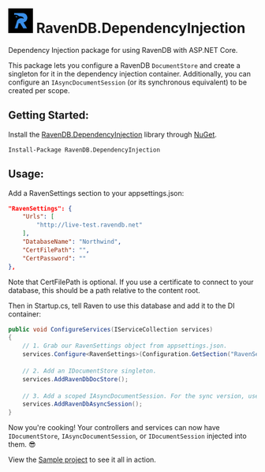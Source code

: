 ﻿# <img src="https://github.com/JudahGabriel/RavenDB.DependencyInjection/blob/master/RavenDB.DependencyInjection/nuget-icon.png?raw=true" width="50px" height="50px" /> RavenDB.DependencyInjection
Dependency Injection package for using RavenDB with ASP.NET Core.

This package lets you configure a RavenDB `DocumentStore` and create a singleton for it in the dependency injection container. Additionally, you can configure an `IAsyncDocumentSession` (or its synchronous equivalent) to be created per scope.

## Getting Started:
Install the [RavenDB.DependencyInjection](https://www.nuget.org/packages/RavenDB.DependencyInjection) library through [NuGet](https://nuget.org).
```
Install-Package RavenDB.DependencyInjection
```    

## Usage:   

Add a RavenSettings section to your appsettings.json:

```json
"RavenSettings": {
	"Urls": [
		"http://live-test.ravendb.net"
	],
	"DatabaseName": "Northwind",
	"CertFilePath": "",
	"CertPassword": ""
},
```

Note that CertFilePath is optional. If you use a certificate to connect to your database, this should be a path relative to the content root.

Then in Startup.cs, tell Raven to use this database and add it to the DI container:

```csharp
public void ConfigureServices(IServiceCollection services)
{
    // 1. Grab our RavenSettings object from appsettings.json.
    services.Configure<RavenSettings>(Configuration.GetSection("RavenSettings"));

    // 2. Add an IDocumentStore singleton.
    services.AddRavenDbDocStore();

    // 3. Add a scoped IAsyncDocumentSession. For the sync version, use .AddRavenSession().
    services.AddRavenDbAsyncSession(); 
}
```
Now you're cooking! Your controllers and services can now have `IDocumentStore`, `IAsyncDocumentSession`, or `IDocumentSession` injected into them. 😎

View the [Sample project](https://github.com/JudahGabriel/RavenDB.DependencyInjection/tree/master/Sample) to see it all in action.